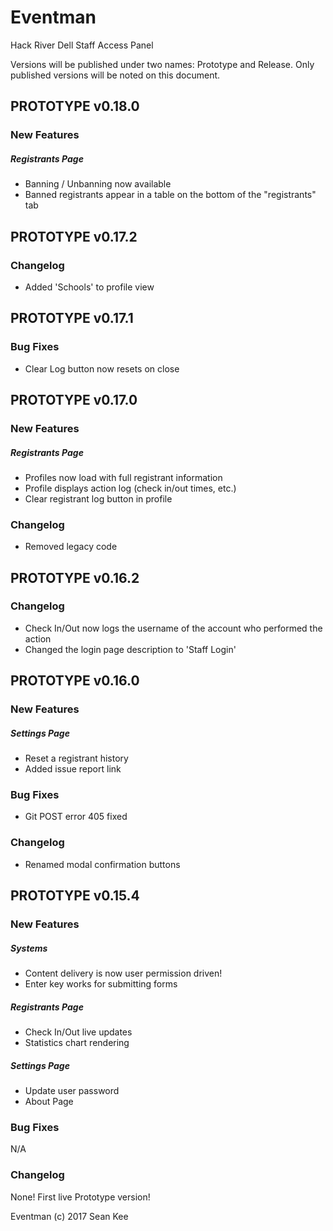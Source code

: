 # Eventman
Hack River Dell Staff Access Panel

Versions will be published under two names: Prototype and Release. Only published versions will be noted on this document.
## PROTOTYPE v0.18.0
### New Features
##### Registrants Page
- Banning / Unbanning now available
- Banned registrants appear in a table on the bottom of the "registrants" tab
## PROTOTYPE v0.17.2
### Changelog
- Added 'Schools' to profile view
## PROTOTYPE v0.17.1
### Bug Fixes
- Clear Log button now resets on close
## PROTOTYPE v0.17.0
### New Features
##### Registrants Page
- Profiles now load with full registrant information
- Profile displays action log (check in/out times, etc.)
- Clear registrant log button in profile
### Changelog
- Removed legacy code
## PROTOTYPE v0.16.2
### Changelog
- Check In/Out now logs the username of the account who performed the action
- Changed the login page description to 'Staff Login'
## PROTOTYPE v0.16.0
### New Features
##### Settings Page
- Reset a registrant history
- Added issue report link
### Bug Fixes
- Git POST error 405 fixed
### Changelog
- Renamed modal confirmation buttons

## PROTOTYPE v0.15.4
### New Features
##### Systems
- Content delivery is now user permission driven!
- Enter key works for submitting forms
##### Registrants Page
- Check In/Out live updates
- Statistics chart rendering
##### Settings Page
- Update user password
- About Page
### Bug Fixes
N/A
### Changelog
None! First live Prototype version!


Eventman (c) 2017 Sean Kee